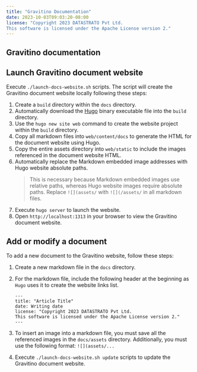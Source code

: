 ```yaml
---
title: "Gravitino Documentation"
date: 2023-10-03T09:03:20-08:00
license: "Copyright 2023 DATASTRATO Pvt Ltd.
This software is licensed under the Apache License version 2."
---
```

## Gravitino documentation

## Launch Gravitino document website

Execute `./launch-docs-website.sh` scripts. The script will create the Gravitino document website locally following these steps:

1. Create a `build` directory within the `docs` directory.
2. Automatically download the [Hugo](https://github.com/gohugoio/hugo) binary executable file into the `build` directory.
3. Use the `hugo new site web` command to create the website project within the `build` directory.
4. Copy all markdown files into `web/content/docs` to generate the HTML for the document website using Hugo.
5. Copy the entire assets directory into `web/static` to include the images referenced in the document website HTML.
6. Automatically replace the Markdown embedded image addresses with Hugo website absolute paths.
   > This is necessary because Markdown embedded images use relative paths, whereas Hugo website images require absolute paths.
   > Replace `![](assets/` with `![](/assets/` in all markdown files.
7. Execute `hugo server` to launch the website.
8. Open `http://localhost:1313` in your browser to view the Gravitino document website.

## Add or modify a document

To add a new document to the Gravitino website, follow these steps:

1. Create a new markdown file in the `docs` directory.
2. For the markdown file, include the following header at the beginning as `Hugo` uses it to create the website links list.

    ```text
    ---
    title: "Article Title"
    date: Writing date
    license: "Copyright 2023 DATASTRATO Pvt Ltd.
    This software is licensed under the Apache License version 2."
    ---
    ```

3. To insert an image into a markdown file, you must save all the referenced images in the `docs/assets` directory.
   Additionally, you must use the following format: `![](assets/...`
4. Execute `./launch-docs-website.sh update` scripts to update the Gravitino document website.
